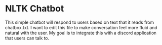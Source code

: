 # NLTK Chatbot

This simple chatbot will respond to users based on text that it reads from chatbox.txt. I want to edit this file to make conversation feel more fluid and natural with the user. My goal is to integrate this with a discord application that users can talk to.
